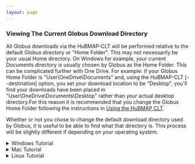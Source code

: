 ```yaml
---
layout: page
---
```


### Viewing The Current Globus Download Directory

All Globus downloads via the HuBMAP-CLT will be performed relative to the default Globus directory or "Home Folder".
This may not necessarily be your usual Home directory. On Windows for example, your current Documents directory is 
usually chosen by Globus as the Home Folder. This can be complicated further with One Drive. For example: if your Globus Home 
Folder is "User\OneDrive\Documents" and, using the HuBMAP-CLT \[--destination] option, you set your download location to be
"Desktop", you'll find your downloads have been placed in "User\OneDrive\Documents\Desktop" rather than your actual 
desktop directory.For this reason it is recommended that you change the Globus Home Folder following the instructions in [Using the HuBMAP CLT](using-hubmap-clt.html).

Whether or not you chose to change the default download directory used by Globus, it is useful to be able to find what
that directory is. This process will be slightly different if depending on your operating system. 

<details>
<summary>Windows Tutorial</summary>


<div>If Globus Connect Personal is running, you should see its small icon either with the system icons on the far right end of the task bar, or located in the system tray. If you do not see its small icon, GCP may not be running. Launch the program by clicking the Globus Connect Personal App. The location for this app's shortcut may vary depending on how it was installed; typically it is found in the Start Menu directory under Programs. Searching "Globus Connect Personal" In the search bar is the quickest way to find it. For more information on installing and running GCP on Windows, refer to  <a href="https://docs.globus.org/faq/globus-connect-endpoints/">The GCP Docs</a>.</div>
<img src="../images/globustray.PNG" alt="GCP Windows Icon" width="500"/>
<div>Right-click on this icon to view its context menu. Click the button labeled "options".</div>
<img src="../images/globusoptions.PNG" alt="GCP Windows Context Menu" width="500"/>
<div>The options menu should open in the access tab. In this screen, you can  view the folders that are accessible by the GCP. Navigate to the general tab.</div>
<img src="../images/globususername.PNG" alt="Globus Home Folder" width="500"/>
<div>From this screen we can see the currently selected Home Folder. It is recommended to set this as your home directory.</div>


</details>

<details>
<summary>Mac Tutorial</summary>


<div>If Globus Connect Personal is running, you should see its small icon on at the top of your screen. If you do not see its small icon, GCP may not be running. Launch the program by clicking the Globus Connect Personal App. The location for this app's shortcut may vary depending on how it was installed. It should appear when searching "Globus Connect Personal". For more information on installing and running GCP on a Mac, refer to <a href="https://docs.globus.org/faq/globus-connect-endpoints/">The GCP Docs</a>.</div>
<img src="../images/globusmacicon.png" alt="GCP Mac Icon" width="500"/>
<div>Control click on this icon to view its context menu. Click the button labeled "preferences".</div>
<img src="../images/globusmacpreferencesbutton.png" alt="GCP Mac Context Menu" width="500"/>
<div>The preferences menu should open in the access tab. Navigate to general and you'll see the currently selected Home Folder</div>
<img src="../images/globusmacpreferences.png" alt="GCP Mac Preferences Menu" width="500"/>


</details>

<details>
<summary>Linux Tutorial</summary>


<div>Unlike Windows and Mac, Linux does not have a persistent taskbar icon. Typically, the Globus Connect Personal endpoint is launched manually from the command line. It is possible to launch GCP in the background and without a Graphical User Interface, however in this case we want to launch the GUI. Launch the GUI by running the following command in the terminal from whichever directory the GCP was initially installed:</div>


<code>$ ./globusconnectpersonal-{version-number}/globusconnectpersonal</code>


<div>Where {version-number} is the version of the GCP you are currently using. For example, for version 3.1.6, the command will be:</div>


<code>$ ./globusconnectpersonal-3.1.6/globusconnectpersonal</code>


<div>When the GCP GUI appears, click on the File button.</div>
<img src="../images/gcpgui.PNG" alt="GCP GUI" width="500"/>
<div>From the file drop-down menu, click Preferences.</div>
<img src="../images/gcppreferencesbutton.PNG" alt="GCP Preferences Button" width="500"/>
<div>Finally, you should arrive at the Access Path Configuration screen. Displayed inside the text-box will be the current GCP Home Folder. You can also conveniently change the Home Folder by modifying the value in the text-box if you wish.</div>
<img src="../images/gcppreferences.PNG" alt="GCP Preferences" width="500"/>


</details>
